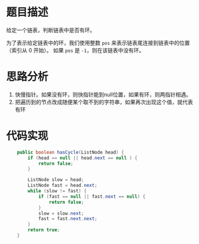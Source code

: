 # 题目描述

给定一个链表，判断链表中是否有环。

为了表示给定链表中的环，我们使用整数 `pos` 来表示链表尾连接到链表中的位置（索引从 0 开始）。 如果 `pos` 是 `-1`，则在该链表中没有环。

# 思路分析

1. 快慢指针。如果没有环，则快指针能到null位置，如果有环，则两指针相遇。
2. 把遍历到的节点改成随便某个取不到的字符串，如果再次出现这个值，就代表有环

# 代码实现
```java
	public boolean hasCycle(ListNode head) {
        if (head == null || head.next == null ) {
            return false;
        }

        ListNode slow = head;
        ListNode fast = head.next;
        while (slow != fast) {
            if (fast == null || fast.next == null) {
                return false;
            }
            slow = slow.next;
            fast = fast.next.next;
        }
        return true;
    }
```

